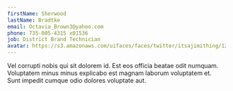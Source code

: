 ```yaml
---
firstName: Sherwood
lastName: Bradtke
email: Octavia_Brown3@yahoo.com
phone: 735-005-4315 x01536
job: District Brand Technician
avatar: https://s3.amazonaws.com/uifaces/faces/twitter/itsajimithing/128.jpg
---
```

Vel corrupti nobis qui sit dolorem id. Est eos officia beatae odit numquam. Voluptatem minus minus explicabo est magnam laborum voluptatem et. Sunt impedit cumque odio dolores voluptate aut.
